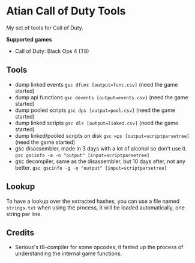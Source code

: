 # Atian Call of Duty Tools

My set of tools for Call of Duty.

**Supported games**
- Call of Duty: Black Ops 4 (T8)

## Tools

- dump linked events `gsc dfunc [output=func.csv]` (need the game started)
- dump api functions `gsc devents [output=events.csv]` (need the game started)
- dump pooled scripts `gsc dps [output=pool.csv]` (need the game started)
- dump linked scripts `gsc dls [output=linked.csv]` (need the game started)
- dump linked/pooled scripts on disk `gsc wps [output=scriptparsetree]` (need the game started)
- gsc disassembler, made in 3 days with a lot of alcohol so don't use it. `gsc gscinfo -a -o "output" [input=scriptparsetree]`
- gsc decompiler, same as the disassembler, but 10 days after, not any better. `gsc gscinfo -g -o "output" [input=scriptparsetree]`

## Lookup

To have a lookup over the extracted hashes, you can use a file named `strings.txt` when using the process, it will be loaded automatically, one string per line.

## Credits

- Serious's t8-compiler for some opcodes, it fasted up the process of understanding the internal game functions.
